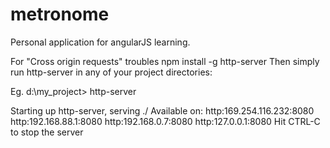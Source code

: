 # metronome
Personal application for angularJS learning.

For "Cross origin requests" troubles
npm install -g http-server
Then simply run http-server in any of your project directories:

Eg. d:\my_project> http-server

Starting up http-server, serving ./
Available on:
  http:169.254.116.232:8080
  http:192.168.88.1:8080
  http:192.168.0.7:8080
  http:127.0.0.1:8080
Hit CTRL-C to stop the server

